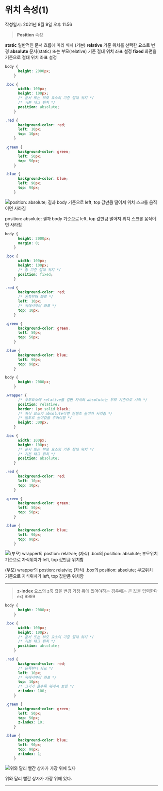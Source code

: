 # 위치 속성(1)
작성일시: 2021년 8월 9일 오후 11:56

> **Position** 속성

**static**
  일반적인 문서 흐름에 따라 배치 (기본)
**relative**
  기준 위치를 선택한 요소로 변경
**absolute**
  문서(static) 또는 부모(relative) 기준 절대 위치 좌표 설정
**fixed**
  화면을 기준으로 절대 위치 좌표 설정
>

```css
body {
      height: 2000px;
    }

.box {
      width: 100px;
      height: 100px;
      /* 문서 또는 부모 요소의 기준 절대 위치 */
      /* 기본 태그 위치 */
      position: absolute;
    }

.red {
      background-color: red;
      left: 10px;
      top: 10px;
    }

.green {
      background-color: green;
      left: 50px;
      top: 50px;
    }

.blue {
      background-color: blue;
      left: 90px;
      top: 90px;
    }
```

![position: absolute; 결과
body 기준으로 left, top 값만큼 떨어져 위치
스크롤 움직이면 사라짐](https://s3.us-west-2.amazonaws.com/secure.notion-static.com/e219b1a1-f280-401e-b1e6-2296cb67a76b/Untitled.png?X-Amz-Algorithm=AWS4-HMAC-SHA256&X-Amz-Content-Sha256=UNSIGNED-PAYLOAD&X-Amz-Credential=AKIAT73L2G45EIPT3X45%2F20211220%2Fus-west-2%2Fs3%2Faws4_request&X-Amz-Date=20211220T070108Z&X-Amz-Expires=86400&X-Amz-Signature=4a63bfb6c38b6d911074dc3a6552d444ad788826e5d570d7a35b61b1e830782f&X-Amz-SignedHeaders=host&response-content-disposition=filename%20%3D%22Untitled.png%22&x-id=GetObject)

position: absolute; 결과
body 기준으로 left, top 값만큼 떨어져 위치
스크롤 움직이면 사라짐

```css
body {
      height: 2000px;
      margin: 0;
    }

.box {
      width: 100px;
      height: 100px;
      /* 창 기준 절대 위치 */
      position: fixed;
    }

.red {
      background-color: red;
      /* 왼쪽부터 좌표 */
      left: 10px;
      /* 위에서부터 좌표 */
      top: 10px;
    }

.green {
      background-color: green;
      left: 50px;
      top: 50px;
    }

.blue {
      background-color: blue;
      left: 90px;
      top: 90px;
    }
```

```css
body {
      height: 2000px;
    }

.wrapper {
      /* 부모요소에 relative를 걸면 자식의 absolute는 부모 기준으로 시작 */
      position: relative;
      border: 1px solid black;
      /* 자식 요소가 absolute이면 컨텐츠 높이가 사라짐 */
      /* 별도로 높이값을 주어야함 */
      height: 300px;
    }

.box {
      width: 100px;
      height: 100px;
      /* 문서 또는 부모 요소의 기준 절대 위치 */
      /* 기본 태그 위치 */
      position: absolute;
    }

.red {
      background-color: red;
      left: 10px;
      top: 10px;
    }

.green {
      background-color: green;
      left: 50px;
      top: 50px;
    }

.blue {
      background-color: blue;
      left: 90px;
      top: 90px;
    }
```

![(부모) wrapper의 postion: relatvie;
(자식) .box의 position: absolute;
부모위치 기준으로 자식위치가 left, top 값만큼 위치함](https://s3.us-west-2.amazonaws.com/secure.notion-static.com/a5d37215-2023-44f0-b40c-22dc6134b9b9/Untitled.png?X-Amz-Algorithm=AWS4-HMAC-SHA256&X-Amz-Content-Sha256=UNSIGNED-PAYLOAD&X-Amz-Credential=AKIAT73L2G45EIPT3X45%2F20211220%2Fus-west-2%2Fs3%2Faws4_request&X-Amz-Date=20211220T070154Z&X-Amz-Expires=86400&X-Amz-Signature=38bd9558978853b4bf24e33da5e792a554a8847a292dccf90997fa8119f4b7ea&X-Amz-SignedHeaders=host&response-content-disposition=filename%20%3D%22Untitled.png%22&x-id=GetObject)

(부모) wrapper의 postion: relatvie;
(자식) .box의 position: absolute;
부모위치 기준으로 자식위치가 left, top 값만큼 위치함

---

> **z-index**
  요소의 z축 값을 변경
  가장 위에 있어야하는 경우에는 큰 값을 입력한다 ex) 9999
>

```css
body {
      height: 2000px;
    }

.box {
      width: 100px;
      height: 100px;
      /* 문서 또는 부모 요소의 기준 절대 위치 */
      /* 기본 태그 위치 */
      position: absolute;
    }

.red {
      background-color: red;
      /* 왼쪽부터 좌표 */
      left: 10px;
      /* 위에서부터 좌표 */
      top: 10px;
      /* 크기가 클수록 위에서 보임 */
      z-index: 100;
    }

.green {
      background-color: green;
      left: 50px;
      top: 50px;
      z-index: 10;
    }

.blue {
      background-color: blue;
      left: 90px;
      top: 90px;
      z-index: 1;
    }
```

![위와 달리 빨간 상자가 가장 위에 있다](https://s3.us-west-2.amazonaws.com/secure.notion-static.com/55c43fdd-fff6-4f60-aef1-9da921900503/Untitled.png?X-Amz-Algorithm=AWS4-HMAC-SHA256&X-Amz-Content-Sha256=UNSIGNED-PAYLOAD&X-Amz-Credential=AKIAT73L2G45EIPT3X45%2F20211220%2Fus-west-2%2Fs3%2Faws4_request&X-Amz-Date=20211220T070204Z&X-Amz-Expires=86400&X-Amz-Signature=646a733c315e1c209c22203ad6ae87a344dd9b8459e647d22562944b961c4198&X-Amz-SignedHeaders=host&response-content-disposition=filename%20%3D%22Untitled.png%22&x-id=GetObject)

위와 달리 빨간 상자가 가장 위에 있다.

---